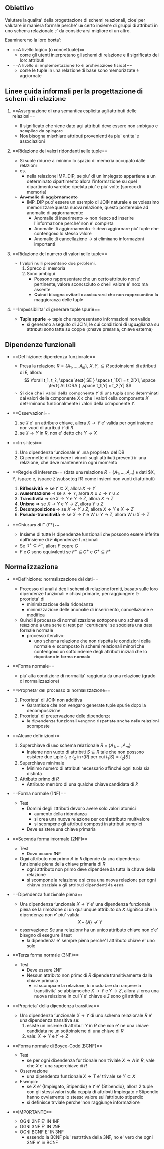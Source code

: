 ## Obiettivo
Valutare la qualita' della progettazione di schemi relazionali, cioe' per valutare in maniera formale perche' un certo insieme di gruppi di attributi in uno schema relazionale e' da considerarsi migliore di un altro.

Esamineremo la loro bonta':
- ==A livello logico (o concettuale)==
	- come gli utenti interpretano gli schemi di relazione e il significato dei loro attributi
- ==A livello di implementazione (o di archiviazione fisica)==
	- come le tuple in una relazione di base sono memorizzate e aggiornate

## Linee guida informali per la progettazione di schemi di relazione
1. ==Assegnazione di una semantica esplicita agli attributi delle relazioni==
	- Il significato che viene dato agli attributi deve essere non ambiguo e semplice da spiegare
	- Non bisogna mischiare attributi provenienti da piu' entita' e associazioni

2. ==Riduzione dei valori ridondanti nelle tuple==
	- Si vuole ridurre al minimo lo spazio di memoria occupato dalle relazioni
	- es. 
		- nella relazione IMP_DIP, se piu' di un impiegato appartiene a un determinato dipartimento allora l'informazione su quel dipartimento sarebbe ripetuta piu' e piu' volte (spreco di memoria)
	- **Anomalie di aggiornamento**
		- IMP_DIP puo' essere un esempio di JOIN naturale e se volessimo memorizzare questa nuova relazione, questo porterebbe ad anomalie di aggiornamento:
			- Anomalie di inserimento $\rightarrow$ non riesco ad inserire l'informazione perche' non e' completa
			- Anomalie di aggiornamento $\rightarrow$ devo aggiornare piu' tuple che contengono lo stesso valore
			- Anomalie di cancellazione $\rightarrow$ si eliminano informazioni importanti

3. ==Riduzione del numero di valori nelle tuple==
	- I valori nulli presentano due problemi:
		1. Spreco di memoria
		2. Sono ambigui
			- Possono rappresentare che un certo attributo non e' pertinente, valore sconosciuto o che il valore e' noto ma assente
			- Quindi bisogna evitarli o assicurarsi che non rappresentino la maggioranza delle tuple

4. ==Impossibilita' di generare tuple spurie==
	- **Tuple spurie** $\rightarrow$ tuple che rappresentano informazioni non valide 
		- si generano a seguito di JOIN, le cui condizioni di uguaglianza su attributi sono fatte su coppie (chiave primaria, chiave esterna)

## Dipendenze funzionali
- ==Definizione: dipendenza funzionale==
	- Presa la relazione $R = \{A_1, \ldots, A_m\}$, $X, Y, \subseteq R$ sottoinsiemi di attributi di $R$, allora: $$ \forall t_1, t_2, \space \text{ SE } \space t_1[X] = t_2[X], \space \text{ ALLORA } \space t_1[Y] = t_2[Y] $$
	- Si dice che i valori della componente $Y$ di una tupla sono determinati dai valori della componente $X$ o che i valori della componente $X$ determinano funzionalmente i valori della componente $Y$.
- ==Osservazioni==
	1. se $X$ e' un attributo chiave, allora $X \rightarrow Y$ e' valida per ogni insieme non vuoti di attributi $Y$ di $R$.
	2. se $X \rightarrow Y$ in $R$, non e' detto che $Y \rightarrow X$
- ==In sintesi==
	1. Una dipendenza funzionale e' una proprieta' del DB
	2. Ci permette di descrivere i vincoli sugli attributi presenti in una relazione, che deve mantenere in ogni momento

- ==Regole di inferenza== (data una relazione $R = \{A_1, \ldots, A_m\}$ e dati $X, Y, \space e, \space Z \subseteq R$ come insiemi non vuoti di attributi)
	1. **Riflessività** $\Rightarrow$ se $Y \subseteq X$, allora $X \rightarrow Y$
	2. **Aumentazione** $\Rightarrow$ se $X \rightarrow Y$, allora $X \cup Z \rightarrow Y \cup Z$ 
	3. **Transitività** $\Rightarrow$ se $X \rightarrow Y$ e $Y \rightarrow Z$, allora $X \rightarrow Z$
	4. **Unione** $\Rightarrow$ se $X \rightarrow Y$ e $Y \rightarrow Z$, allora $Y \cup Z$
	5. **Decomposizione** $\Rightarrow$ se $X \rightarrow Y \cup Z$, allora $X \rightarrow Y$ e $X \rightarrow Z$
	6. **Pseudo-transitività** $\Rightarrow$ se $X \rightarrow Y$ e $W \cup Y \rightarrow Z$, allora $W \cup X \rightarrow Z$ 

- ==Chiusura di F ($F^+$)==
	- Insieme di tutte le dipendenze funzionali che possono essere inferite dall'insieme di $F$ dipendenze funzionali
	- Se $G^+ \subseteq F^+$, allora $F$ copre $G$
	- $F$ e $G$ sono equivalenti se $F^+ \subseteq G^+$ e $G^+ \subseteq F^+$

## Normalizzazione
- ==Definizione: normalizzazione dei dati==
	- Processo di analisi degli schemi di relazione forniti, basato sulle loro dipendenze funzionali e chiavi primarie, per raggiungere le proprieta' di
		- minimizzazione della ridondanza
		- minimizzazione delle anomalie di inserimento, cancellazione e modifica
	- Quindi il processo di normalizzazione sottopone uno schema di relazione a una serie di test per "certificare" se soddisfa una data formale normale
		- processo iterativo:
			- uno schema relazione che non rispetta le condizioni della normale e' scomposto in schemi relazionali minori che contengono un sottoinsieme degli attributi iniziali che lo rispettano in forma normale

- ==Forma normale==
	- piu' alta condizione di normalita' raggiunta da una relazione (grado di normalizzazione)

- ==Proprieta' del processo di normalizzazione==
	1. Proprieta' di JOIN non additiva
		- Garantisce che non vengano generate tuple spurie dopo la decomposizione
	2. Proprieta' di preservazione delle dipendenze
		- le dipendenze funzionali vengono rispettate anche nelle relazioni scomposte

- ==Alcune definizioni==
	1. Superchiave di uno schema relazionale $R = \{A_1, \ldots, A_m\}$
		- Insieme non vuoto di attributi $S \subseteq R$ tale che non possono esistere due tuple $t_1$ e $t_2$ in $r(R)$ per cui $t_1[S] = t_2[S]$
	2. Superchiave minimale
		- Minimo numero di attributi necessario affinché ogni tupla sia distinta 
	3. Attributo primo di $R$
		- Attributo membro di una qualche chiave candidata di $R$

- ==Forma normale (1NF)==
	- Test
		- Domini degli attributi devono avere solo valori atomici
			- aumento della ridondanza
			- si crea una nuova relazione per ogni attributo multivalore
			- si scompone gli attributi composti in attributi semplici
		- Deve esistere una chiave primaria

- ==Seconda forma informale (2NF)==
	- Test
		- Deve essere 1NF
	- Ogni attributo non primo $A$ in $R$ dipende da una dipendenza funzionale piena della chiave primaria di $R$
		- ogni attributo non primo deve dipendere da tutta la chiave della relazione
		- si scompone la relazione e si crea una nuova relazione per ogni chiave parziale e gli attributi dipendenti da essa

- ==Dipendenza funzionale piena==
	- Una dipendenza funzionale $X \rightarrow Y$ e' una dipendenza funzionale piena se la rimozione di un qualunque attributo da $X$ significa che la dipendenza non e' piu' valida $$ X - \{A\} \nrightarrow Y$$
	- osservazione: Se una relazione ha un unico attributo chiave non c'e' bisogno di eseguire il test
		- la dipendenza e' sempre piena perche' l'attributo chiave e' uno solo

- ==Terza forma normale (3NF)==
	- Test
		- Deve essere 2NF
		- Nessun attributo non primo di $R$ dipende transitivamente dalla chiave primaria
			- si scompone la relazione, in modo tale da rompere la transitivita' se abbiamo che $X \rightarrow Y$ e $Y \rightarrow Z$, allora si crea una nuova relazione in cui $Y$ e' chiave e $Z$ sono gli attributi

- ==Proprieta' della dipendenza transitiva==
	- Una dipendenza funzionale $X \rightarrow Y$ di uno schema relazionale $R$ e' una dipendenza transitiva se:
		1. esiste un insieme di attributi $Y$ in $R$ che non e' ne una chiave candidata ne un sottoinsieme di una chiave di $R$
		2. vale: $X \rightarrow Y$ e $Y \rightarrow Z$

- ==Forma normale di Boyce-Codd (BCNF)==
	- Test
		- se per ogni dipendenza funzionale non triviale $X \rightarrow A$ in $R$, vale che $X$ e' una superchiave di $R$
	- Osservazione
		- una dipendenza funzionale $X \rightarrow T$ e' triviale se $Y \subseteq X$
	- Esempio:
		- se $X$ e' {Impiegato, Stipendio} e $Y$ e' {Stipendio}, allora 2 tuple con gli stessi valori sulla coppia di attributi Impiegato e Stipendio hanno ovviamente lo stesso valore sull'attributo stipendio
		- si definisce triviale perche' non raggiunge informazione

- ==IMPORTANTE==
	- OGNI 2NF E' IN 1NF
	- OGNI 3NF E' IN 2NF
	- OGNI BCNF E' IN 3NF
		- essendo la BCNF piu' restrittiva della 3NF, no e' vero che ogni 3NF e' in BCNF